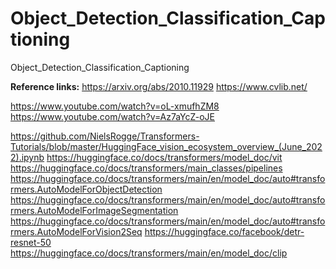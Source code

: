 # Object_Detection_Classification_Captioning
Object_Detection_Classification_Captioning

**Reference links:**
https://arxiv.org/abs/2010.11929
https://www.cvlib.net/

https://www.youtube.com/watch?v=oL-xmufhZM8
https://www.youtube.com/watch?v=Az7aYcZ-oJE

https://github.com/NielsRogge/Transformers-Tutorials/blob/master/HuggingFace_vision_ecosystem_overview_(June_2022).ipynb
https://huggingface.co/docs/transformers/model_doc/vit
https://huggingface.co/docs/transformers/main_classes/pipelines
https://huggingface.co/docs/transformers/main/en/model_doc/auto#transformers.AutoModelForObjectDetection
https://huggingface.co/docs/transformers/main/en/model_doc/auto#transformers.AutoModelForImageSegmentation
https://huggingface.co/docs/transformers/main/en/model_doc/auto#transformers.AutoModelForVision2Seq
https://huggingface.co/facebook/detr-resnet-50
https://huggingface.co/docs/transformers/main/en/model_doc/clip
